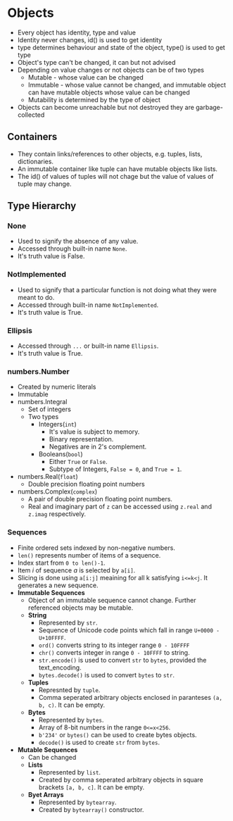 # Objects
-	Every object has identity, type and value
-	Identity never changes, id() is used to get identity
-	type determines behaviour and state of the object, type() is used to get type
-	Object's type can't be changed, it can but not advised
-	Depending on value changes or not objects can be of two types
	-	Mutable - whose value can be changed
	-	Immutable - whose value cannot be changed, and immutable object can have mutable objects whose value can be changed
	-	Mutability is determined by the type of object
-	Objects can become unreachable but not destroyed they are garbage-collected

## Containers
- They contain links/references to other objects, e.g. tuples, lists, dictionaries.
- An immutable container like tuple can have mutable objects like lists.
- The id() of values of tuples will not chage but the value of values of tuple may change.

## Type Hierarchy
### None
- Used to signify the absence of any value.
- Accessed through built-in name `None`.
- It's truth value is False.
### NotImplemented
- Used to signify that a particular function is not doing what they were meant to do.
- Accessed through built-in name `NotImplemented`.
- It's truth value is True.
### Ellipsis
- Accessed through `...` or built-in name `Ellipsis`.
- It's truth value is True.
### numbers.Number
- Created by numeric literals
- Immutable
- numbers.Integral
  - Set of integers
  - Two types
    - Integers(`int`)
      - It's value is subject to memory.
      - Binary representation.
      - Negatives are in 2's complement.
    - Booleans(`bool`)
      - Either `True` or `False`.
      - Subtype of Integers, `False = 0`, and `True = 1`.
- numbers.Real(`float`)
  - Double precision floating point numbers
- numbers.Complex(`complex`)
  - A pair of double precision floating point numbers.
  - Real and imaginary part of `z` can be accessed using `z.real` and `z.imag` respectively.
### Sequences
- Finite ordered sets indexed by non-negative numbers.
- `len()` represents number of items of a sequence.
- Index start from `0 to len()-1`.
- Item *i* of sequence *a* is selected by `a[i]`.
- Slicing is done using `a[i:j]` meaining for all k satisfying `i<=k<j`. It generates a new sequence.
- **Immutable Sequences**
  - Object of an immutable sequence cannot change. Further referenced objects may be mutable.
  - **String**
    - Represented by `str`.
    - Sequence of Unicode code points which fall in range `U+0000 - U+10FFFF`.
    - `ord()` converts string to its integer range `0 - 10FFFF`
    - `chr()` converts integer in range `0 - 10FFFF` to string.
    - `str.encode()` is used to convert `str` to `bytes`, provided the text_encoding.
    - `bytes.decode()` is used to convert `bytes` to `str`.
  - **Tuples**
    - Represnted by `tuple`.
    - Comma seperated arbitrary objects enclosed in paranteses `(a, b, c)`. It can be empty.
  - **Bytes**
    - Represented by `bytes`.
    - Array of 8-bit numbers in the range `0<=x<256`.
    - `b'234'` or `bytes()` can be used to create bytes objects.
    - `decode()` is used to create `str` from `bytes`.
- **Mutable Sequences**
  - Can be changed
  - **Lists**
    - Represented by `list`.
    - Created by comma seperated arbitrary objects in square brackets `[a, b, c]`. It can be empty.
  - **Byet Arrays**
    - Represented by `bytearray`.
    - Created by `bytearray()` constructor.

